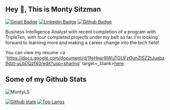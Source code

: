 ## Hey 👋, This is Monty Sitzman
[![Gmail Badge](https://img.shields.io/badge/-montysitzman@gmail.com-c14438?style=flat&logo=Gmail&logoColor=white&link=mailto:montysitzman@gmail.com)](mailto:montysitzman@gmail.com) 
[![Linkedin Badge](https://img.shields.io/badge/-www.linkedin.com/in/monty-sitzman-0072b1?style=flat&logo=Linkedin&logoColor=white&link=https://www.linkedin.com/in/www.linkedin.com/in/monty-sitzman/)](https://www.linkedin.com/in/www.linkedin.com/in/monty-sitzman/) [![Github Badge](https://img.shields.io/badge/-MontyLS-grey?style=flat&logo=github&logoColor=white&link=https://github.com/MontyLS/)](https://www.github.com/MontyLS/) <p align='left'>Business Intelligence Analyst with recent completion of a program with TripleTen, with four completed projects under my belt so far. I'm looking forward to learning more and making a career change into the tech field!</p><p align='left'> You can view my resume <a 'https://docs.google.com/document/d/1feHnsr9lWuTGUFzOunZlSZ2tJuabz9dzt-uLbDQzf40/edit?usp=sharing' target=_blank><u>here</u>.</a></p>
## Some of my Github Stats
<p align=left> <img src=https://komarev.com/ghpvc/?username=MontyLS alt=MontyLS /> </p>

[![Github stats](https://github-readme-stats.vercel.app/api?username=MontyLS&show_icons=true&include_all_commits=true)](https://github.com/MontyLS/github-readme-stats)
[![Top Langs](https://github-readme-stats.vercel.app/api/top-langs/?username=MontyLS&layout=compact)](https://github.com/MontyLS/github-readme-stats)

<!--
**MontyLS/MontyLS** is a ✨ _special_ ✨ repository because its `README.md` (this file) appears on your GitHub profile.

Here are some ideas to get you started:

- 🔭 I’m currently working on ...
- 🌱 I’m currently learning ...
- 👯 I’m looking to collaborate on ...
- 🤔 I’m looking for help with ...
- 💬 Ask me about ...
- 📫 How to reach me: ...
- 😄 Pronouns: ...
- ⚡ Fun fact: ...
-->

